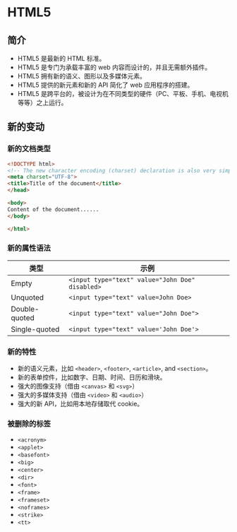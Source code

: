 # HTML5

## 简介

* HTML5 是最新的 HTML 标准。
* HTML5 是专门为承载丰富的 web 内容而设计的，并且无需额外插件。
* HTML5 拥有新的语义、图形以及多媒体元素。
* HTML5 提供的新元素和新的 API 简化了 web 应用程序的搭建。
* HTML5 是跨平台的，被设计为在不同类型的硬件（PC、平板、手机、电视机等等）之上运行。

## 新的变动

### 新的文档类型

```html
<!DOCTYPE html>
<!-- The new character encoding (charset) declaration is also very simple: -->
<meta charset="UTF-8">
<title>Title of the document</title>
</head>

<body>
Content of the document......
</body>

</html>
```

### 新的属性语法

| 类型 | 示例 |
|------|------|
| Empty	| `<input type="text" value="John Doe" disabled>` |
| Unquoted | `<input type="text" value=John Doe>` |
| Double-quoted | `<input type="text" value="John Doe">` |
| Single-quoted	| `<input type="text" value='John Doe'>` |

### 新的特性

* 新的语义元素，比如 `<header>`, `<footer>`, `<article>`, and `<section>`。
* 新的表单控件，比如数字、日期、时间、日历和滑块。
* 强大的图像支持（借由 `<canvas>` 和 `<svg>`）
* 强大的多媒体支持（借由 `<video>` 和 `<audio>`）
* 强大的新 API，比如用本地存储取代 cookie。

### 被删除的标签

* `<acronym>`
* `<applet>`
* `<basefont>`
* `<big>`
* `<center>`
* `<dir>`
* `<font>`
* `<frame>`
* `<frameset>`
* `<noframes>`
* `<strike>`
* `<tt>`